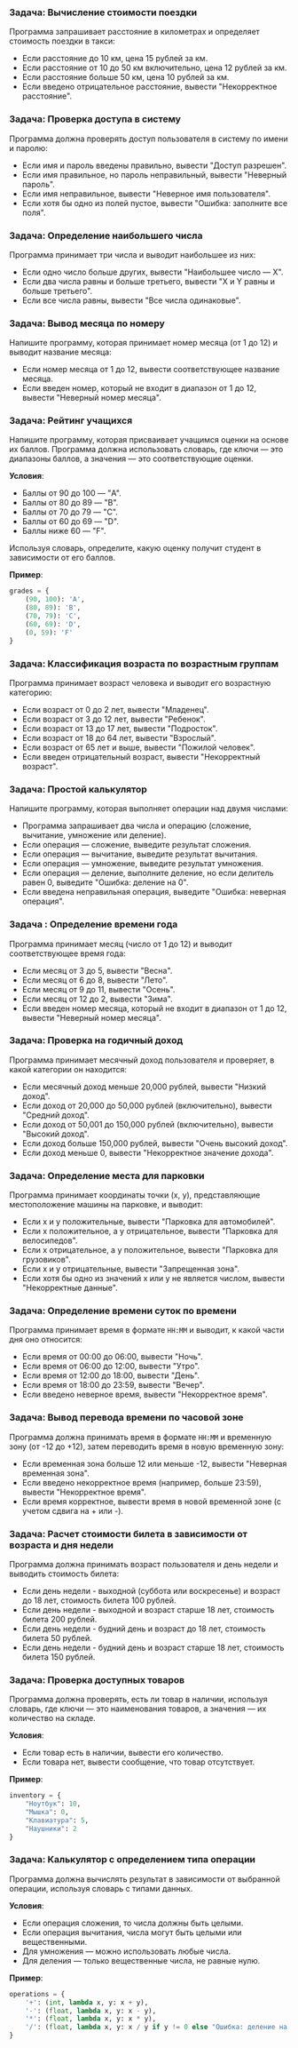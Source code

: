 ### Задача: Вычисление стоимости поездки
Программа запрашивает расстояние в километрах и определяет стоимость поездки в такси:
- Если расстояние до 10 км, цена 15 рублей за км.
- Если расстояние от 10 до 50 км включительно, цена 12 рублей за км.
- Если расстояние больше 50 км, цена 10 рублей за км.
- Если введено отрицательное расстояние, вывести "Некорректное расстояние".

### Задача: Проверка доступа в систему
Программа должна проверять доступ пользователя в систему по имени и паролю:
- Если имя и пароль введены правильно, вывести "Доступ разрешен".
- Если имя правильное, но пароль неправильный, вывести "Неверный пароль".
- Если имя неправильное, вывести "Неверное имя пользователя".
- Если хотя бы одно из полей пустое, вывести "Ошибка: заполните все поля".

### Задача: Определение наибольшего числа
Программа принимает три числа и выводит наибольшее из них:
- Если одно число больше других, вывести "Наибольшее число — X".
- Если два числа равны и больше третьего, вывести "X и Y равны и больше третьего".
- Если все числа равны, вывести "Все числа одинаковые".

### Задача: Вывод месяца по номеру
Напишите программу, которая принимает номер месяца (от 1 до 12) и выводит название месяца:
- Если номер месяца от 1 до 12, вывести соответствующее название месяца.
- Если введен номер, который не входит в диапазон от 1 до 12, вывести "Неверный номер месяца".

### Задача: Рейтинг учащихся
Напишите программу, которая присваивает учащимся оценки на основе их баллов. Программа должна использовать словарь, где ключи — это диапазоны баллов, а значения — это соответствующие оценки.

**Условия**:
- Баллы от 90 до 100 — "A".
- Баллы от 80 до 89 — "B".
- Баллы от 70 до 79 — "C".
- Баллы от 60 до 69 — "D".
- Баллы ниже 60 — "F".

Используя словарь, определите, какую оценку получит студент в зависимости от его баллов.

**Пример**:
```python
grades = {
    (90, 100): 'A',
    (80, 89): 'B',
    (70, 79): 'C',
    (60, 69): 'D',
    (0, 59): 'F'
}
```

### Задача: Классификация возраста по возрастным группам
Программа принимает возраст человека и выводит его возрастную категорию:
- Если возраст от 0 до 2 лет, вывести "Младенец".
- Если возраст от 3 до 12 лет, вывести "Ребенок".
- Если возраст от 13 до 17 лет, вывести "Подросток".
- Если возраст от 18 до 64 лет, вывести "Взрослый".
- Если возраст от 65 лет и выше, вывести "Пожилой человек".
- Если введен отрицательный возраст, вывести "Некорректный возраст".

### Задача: Простой калькулятор
Напишите программу, которая выполняет операции над двумя числами:
- Программа запрашивает два числа и операцию (сложение, вычитание, умножение или деление).
- Если операция — сложение, выведите результат сложения.
- Если операция — вычитание, выведите результат вычитания.
- Если операция — умножение, выведите результат умножения.
- Если операция — деление, выполните деление, но если делитель равен 0, выведите "Ошибка: деление на 0".
- Если введена неправильная операция, выведите "Ошибка: неверная операция".

### Задача : Определение времени года
Программа принимает месяц (число от 1 до 12) и выводит соответствующее время года:
- Если месяц от 3 до 5, вывести "Весна".
- Если месяц от 6 до 8, вывести "Лето".
- Если месяц от 9 до 11, вывести "Осень".
- Если месяц от 12 до 2, вывести "Зима".
- Если введен номер месяца, который не входит в диапазон от 1 до 12, вывести "Неверный номер месяца".

### Задача: Проверка на годичный доход
Программа принимает месячный доход пользователя и проверяет, в какой категории он находится:
- Если месячный доход меньше 20,000 рублей, вывести "Низкий доход".
- Если доход от 20,000 до 50,000 рублей (включительно), вывести "Средний доход".
- Если доход от 50,001 до 150,000 рублей (включительно), вывести "Высокий доход".
- Если доход больше 150,000 рублей, вывести "Очень высокий доход".
- Если доход меньше 0, вывести "Некорректное значение дохода".

### Задача: Определение места для парковки
Программа принимает координаты точки (x, y), представляющие местоположение машины на парковке, и выводит:
- Если x и y положительные, вывести "Парковка для автомобилей".
- Если x положительное, а y отрицательное, вывести "Парковка для велосипедов".
- Если x отрицательное, а y положительное, вывести "Парковка для грузовиков".
- Если x и y отрицательные, вывести "Запрещенная зона".
- Если хотя бы одно из значений x или y не является числом, вывести "Некорректные данные".

### Задача: Определение времени суток по времени
Программа принимает время в формате `HH:MM` и выводит, к какой части дня оно относится:
- Если время от 00:00 до 06:00, вывести "Ночь".
- Если время от 06:00 до 12:00, вывести "Утро".
- Если время от 12:00 до 18:00, вывести "День".
- Если время от 18:00 до 23:59, вывести "Вечер".
- Если введено неверное время, вывести "Некорректное время".

### Задача: Вывод перевода времени по часовой зоне
Программа должна принимать время в формате `HH:MM` и временную зону (от -12 до +12), затем переводить время в новую временную зону:
- Если временная зона больше 12 или меньше -12, вывести "Неверная временная зона".
- Если введено некорректное время (например, больше 23:59), вывести "Некорректное время".
- Если время корректное, вывести время в новой временной зоне (с учетом сдвига на + или -).

### Задача: Расчет стоимости билета в зависимости от возраста и дня недели
Программа должна принимать возраст пользователя и день недели и выводить стоимость билета:
- Если день недели - выходной (суббота или воскресенье) и возраст до 18 лет, стоимость билета 100 рублей.
- Если день недели - выходной и возраст старше 18 лет, стоимость билета 200 рублей.
- Если день недели - будний день и возраст до 18 лет, стоимость билета 50 рублей.
- Если день недели - будний день и возраст старше 18 лет, стоимость билета 150 рублей.









### Задача: Проверка доступных товаров
Программа должна проверять, есть ли товар в наличии, используя словарь, где ключи — это наименования товаров, а значения — их количество на складе.

**Условия**:
- Если товар есть в наличии, вывести его количество.
- Если товара нет, вывести сообщение, что товар отсутствует.

**Пример**:
```python
inventory = {
    "Ноутбук": 10,
    "Мышка": 0,
    "Клавиатура": 5,
    "Наушники": 2
}
```

### Задача: Калькулятор с определением типа операции
Программа должна вычислять результат в зависимости от выбранной операции, используя словарь с типами данных.

**Условия**:
- Если операция сложения, то числа должны быть целыми.
- Если операция вычитания, числа могут быть целыми или вещественными.
- Для умножения — можно использовать любые числа.
- Для деления — только вещественные числа, не равные нулю.

**Пример**:
```python
operations = {
    '+': (int, lambda x, y: x + y),
    '-': (float, lambda x, y: x - y),
    '*': (float, lambda x, y: x * y),
    '/': (float, lambda x, y: x / y if y != 0 else "Ошибка: деление на 0")
}
```

